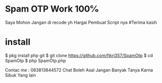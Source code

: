 
# Spam OTP Work 100℅

Saya Mohon Jangan di recode yh Hargai Pembuat Script nya
#Terima kasih

# install
$ pkg install php git
$ git clone https://github.com/fikri357/SpamOtp
$ cd SpamOtp
$ php SpamOtp.php

Contac me : 083813844572
Chat Boleh Asal Jangan Banyak Tanya Karna Sibuk Yang lain
